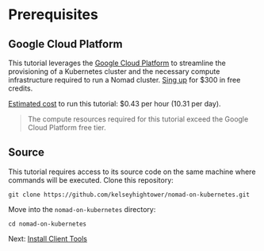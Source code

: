 # Prerequisites

## Google Cloud Platform

This tutorial leverages the [Google Cloud Platform](https://cloud.google.com/) to streamline the provisioning of a Kubernetes cluster and the necessary compute infrastructure required to run a Nomad cluster. [Sing up](https://cloud.google.com/free/) for $300 in free credits.

[Estimated cost](https://cloud.google.com/products/calculator/#id=1dc8801f-7903-432c-8eb3-f3b73b10be4d) to run this tutorial: $0.43 per hour (10.31 per day).

> The compute resources required for this tutorial exceed the Google Cloud Platform free tier.

## Source

This tutorial requires access to its source code on the same machine where commands will be executed. Clone this repository:

```
git clone https://github.com/kelseyhightower/nomad-on-kubernetes.git
```

Move into the `nomad-on-kubernetes` directory:

```
cd nomad-on-kubernetes
```

Next: [Install Client Tools](02-client-tools.md)
